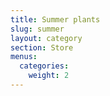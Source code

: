 ```yaml
---
title: Summer plants
slug: summer
layout: category
section: Store
menus:
  categories:
    weight: 2
---
```


